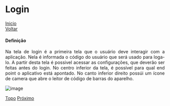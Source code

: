 # Login

[Inicio](https://github.com/peedroca/documentations/blob/master/Pick%20'n'%20Go/home.md#pick-n-go) </br>
[Voltar](https://github.com/peedroca/documentations/blob/master/Pick%20'n'%20Go/configuracoes.md#configura%C3%A7%C3%B5es)

#### Definição

<p align="justify">
Na tela de login é a primeira tela que o usuário deve interagir com a aplicação. Nela é informada o código do usuário que será usado para loga-lo. A partir desta tela é possivel acessar as configurações, que deverão ser feitas antes do login.
No centro inferior da tela, é possível para qual end point o aplicativo está apontado. No canto inferior direito possúi um ícone de camera que abre o leitor de código de barras do aparelho.
</p>

![image](http://hunes.com.br/imagens/mobile/pickngo/016.png)

[Topo](#login)
[Próximo](https://github.com/peedroca/documentations/blob/master/Pick%20'n'%20Go/separacaoProdutos.md#separa%C3%A7%C3%A3o-de-produtos)
